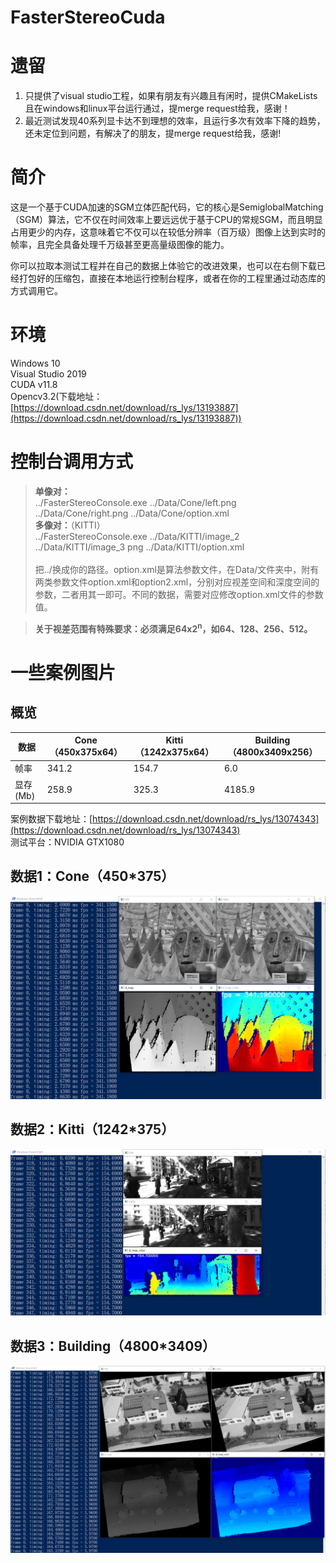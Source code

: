 # FasterStereoCuda

# 遗留
1. 只提供了visual studio工程，如果有朋友有兴趣且有闲时，提供CMakeLists且在windows和linux平台运行通过，提merge request给我，感谢！<br>
2. 最近测试发现40系列显卡达不到理想的效率，且运行多次有效率下降的趋势，还未定位到问题，有解决了的朋友，提merge request给我，感谢! <br>

# 简介

这是一个基于CUDA加速的SGM立体匹配代码，它的核心是SemiglobalMatching（SGM）算法，它不仅在时间效率上要远远优于基于CPU的常规SGM，而且明显占用更少的内存，这意味着它不仅可以在较低分辨率（百万级）图像上达到实时的帧率，且完全具备处理千万级甚至更高量级图像的能力。

你可以拉取本测试工程并在自己的数据上体验它的改进效果，也可以在右侧下载已经打包好的压缩包，直接在本地运行控制台程序，或者在你的工程里通过动态库的方式调用它。

# 环境

Windows 10<br>
Visual Studio 2019<br>
CUDA v11.8<br>
Opencv3.2(下载地址：[https://download.csdn.net/download/rs_lys/13193887](https://download.csdn.net/download/rs_lys/13193887))

# 控制台调用方式
>**单像对：**<br>
>../FasterStereoConsole.exe ../Data/Cone/left.png ../Data/Cone/right.png ../Data/Cone/option.xml<br>
>**多像对：**（KITTI）<br>
>../FasterStereoConsole.exe ../Data/KITTI/image_2 ../Data/KITTI/image_3 png ../Data/KITTI/option.xml<br> <br> 
>把../换成你的路径。option.xml是算法参数文件，在Data/文件夹中，附有两类参数文件option.xml和option2.xml，分别对应视差空间和深度空间的参数，二者用其一即可。不同的数据，需要对应修改option.xml文件的参数值。

><b>关于视差范围有特殊要求：必须满足64x2<sup>n</sup>，如64、128、256、512。</b>

# 一些案例图片
## 概览
| 数据 | Cone（450x375x64） | Kitti（1242x375x64） | Building（4800x3409x256） |
| ------ | ------ | ------ | ------ |
| 帧率 | 341.2 | 154.7 | 6.0 |
| 显存(Mb) | 258.9 | 325.3 | 4185.9 |

案例数据下载地址：[https://download.csdn.net/download/rs_lys/13074343](https://download.csdn.net/download/rs_lys/13074343)<br>
测试平台：NVIDIA GTX1080

## 数据1：Cone（450*375）
<div align=center>
<img src="https://github.com/ethan-li-coding/FasterStereoCuda-Library/blob/master/Data/diagram/Cone.png">
</div>

## 数据2：Kitti（1242*375）
<div align=center>
<img src="https://github.com/ethan-li-coding/FasterStereoCuda-Library/blob/master/Data/diagram/Kitti.png">
</div>

## 数据3：Building（4800*3409）
<div align=center>
<img src="https://github.com/ethan-li-coding/FasterStereoCuda-Library/blob/master/Data/diagram/Building.png">
</div>
